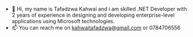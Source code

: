 - 👋 Hi, my name is Tafadzwa Kahwai and i am skilled .NET Developer with 2 years of experience in designing and developing enterprise-level applications using Microsoft technologies.
- 📫 You can reach me on kahwaitafadzwa@gmail.com or 0784706556
<!---
tafadzwaonline/tafadzwaonline is a ✨ special ✨ repository because its `README.md` (this file) appears on your GitHub profile.
You can click the Preview link to take a look at your changes.
--->
